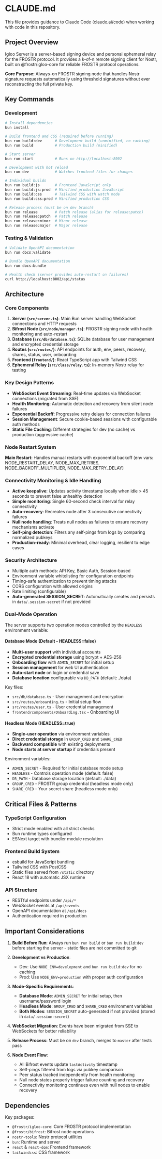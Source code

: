 # CLAUDE.md

This file provides guidance to Claude Code (claude.ai/code) when working with code in this repository.

## Project Overview

Igloo Server is a server-based signing device and personal ephemeral relay for the FROSTR protocol. It provides a k-of-n remote signing client for Nostr, built on @frostr/igloo-core for reliable FROSTR protocol operations.

**Core Purpose**: Always-on FROSTR signing node that handles Nostr signature requests automatically using threshold signatures without ever reconstructing the full private key.

## Key Commands

### Development
```bash
# Install dependencies
bun install

# Build frontend and CSS (required before running)
bun run build:dev      # Development build (unminified, no caching)
bun run build          # Production build (minified)

# Start server
bun run start          # Runs on http://localhost:8002

# Development with hot reload
bun run dev            # Watches frontend files for changes

# Individual builds
bun run build:js       # Frontend JavaScript only
bun run build:js:prod  # Minified production JavaScript
bun run build:css      # Tailwind CSS with watch mode
bun run build:css:prod # Minified production CSS

# Release process (must be on dev branch)
bun run release        # Patch release (alias for release:patch)
bun run release:patch  # Patch release
bun run release:minor  # Minor release  
bun run release:major  # Major release
```

### Testing & Validation
```bash
# Validate OpenAPI documentation
bun run docs:validate

# Bundle OpenAPI documentation
bun run docs:bundle

# Health check (server provides auto-restart on failures)
curl http://localhost:8002/api/status
```

## Architecture

### Core Components

1. **Server (`src/server.ts`)**: Main Bun server handling WebSocket connections and HTTP requests
2. **Bifrost Node (`src/node/manager.ts`)**: FROSTR signing node with health monitoring and auto-restart
3. **Database (`src/db/database.ts`)**: SQLite database for user management and encrypted credential storage
4. **Routes (`src/routes/`)**: API endpoints for auth, env, peers, recovery, shares, status, user, onboarding
5. **Frontend (`frontend/`)**: React TypeScript app with Tailwind CSS
6. **Ephemeral Relay (`src/class/relay.ts`)**: In-memory Nostr relay for testing

### Key Design Patterns

- **WebSocket Event Streaming**: Real-time updates via WebSocket connections (migrated from SSE)
- **Health Monitoring**: Automatic detection and recovery from silent node failures
- **Exponential Backoff**: Progressive retry delays for connection failures
- **Session Management**: Secure cookie-based sessions with configurable auth methods
- **Static File Caching**: Different strategies for dev (no cache) vs production (aggressive cache)

### Node Restart System

**Main Restart**: Handles manual restarts with exponential backoff (env vars: NODE_RESTART_DELAY, NODE_MAX_RETRIES, NODE_BACKOFF_MULTIPLIER, NODE_MAX_RETRY_DELAY)

### Connectivity Monitoring & Idle Handling

- **Active keepalive**: Updates activity timestamp locally when idle > 45 seconds to prevent false unhealthy detection
- **Simple monitoring**: Single 60-second check interval for relay connectivity
- **Auto-recovery**: Recreates node after 3 consecutive connectivity failures
- **Null node handling**: Treats null nodes as failures to ensure recovery mechanisms activate
- **Self-ping detection**: Filters any self-pings from logs by comparing normalized pubkeys
- **Production-ready**: Minimal overhead, clear logging, resilient to edge cases

### Security Architecture

- Multiple auth methods: API Key, Basic Auth, Session-based
- Environment variable whitelisting for configuration endpoints
- Timing-safe authentication to prevent timing attacks
- CORS configuration with allowed origins
- Rate limiting (configurable)
- **Auto-generated SESSION_SECRET**: Automatically creates and persists in `data/.session-secret` if not provided

### Dual-Mode Operation

The server supports two operation modes controlled by the `HEADLESS` environment variable:

#### Database Mode (Default - HEADLESS=false)
- **Multi-user support** with individual accounts
- **Encrypted credential storage** using bcrypt + AES-256
- **Onboarding flow** with `ADMIN_SECRET` for initial setup
- **Session management** for web UI authentication
- **Auto-start node** on login or credential save
- **Database location** configurable via `DB_PATH` (default: ./data)

Key files:
- `src/db/database.ts` - User management and encryption
- `src/routes/onboarding.ts` - Initial setup flow
- `src/routes/user.ts` - User credential management
- `frontend/components/Onboarding.tsx` - Onboarding UI

#### Headless Mode (HEADLESS=true)
- **Single-user operation** via environment variables
- **Direct credential storage** in `GROUP_CRED` and `SHARE_CRED`
- **Backward compatible** with existing deployments
- **Node starts at server startup** if credentials present

Environment variables:
- `ADMIN_SECRET` - Required for initial database mode setup
- `HEADLESS` - Controls operation mode (default: false)
- `DB_PATH` - Database storage location (default: ./data)
- `GROUP_CRED` - FROSTR group credential (headless mode only)
- `SHARE_CRED` - Your secret share (headless mode only)

## Critical Files & Patterns

### TypeScript Configuration
- Strict mode enabled with all strict checks
- Bun runtime types configured
- ESNext target with bundler module resolution

### Frontend Build System
- esbuild for JavaScript bundling
- Tailwind CSS with PostCSS
- Static files served from `/static` directory
- React 18 with automatic JSX runtime

### API Structure
- RESTful endpoints under `/api/*`
- WebSocket events at `/api/events`
- OpenAPI documentation at `/api/docs`
- Authentication required in production

## Important Considerations

1. **Build Before Run**: Always run `bun run build` or `bun run build:dev` before starting the server - static files are not committed to git

2. **Development vs Production**:
   - Dev: Use `NODE_ENV=development` and `bun run build:dev` for no caching
   - Prod: Use `NODE_ENV=production` with proper auth configuration

3. **Mode-Specific Requirements**:
   - **Database Mode**: `ADMIN_SECRET` for initial setup, then username/password login
   - **Headless Mode**: `GROUP_CRED` and `SHARE_CRED` environment variables
   - **Both Modes**: `SESSION_SECRET` auto-generated if not provided (stored in `data/.session-secret`)

4. **WebSocket Migration**: Events have been migrated from SSE to WebSockets for better reliability

5. **Release Process**: Must be on `dev` branch, merges to `master` after tests pass

6. **Node Event Flow**: 
   - All Bifrost events update `lastActivity` timestamp
   - Self-pings filtered from logs via pubkey comparison
   - Peer status tracked independently from health monitoring
   - Null node states properly trigger failure counting and recovery
   - Connectivity monitoring continues even with null nodes to enable recovery

## Dependencies

Key packages:
- `@frostr/igloo-core`: Core FROSTR protocol implementation
- `@frostr/bifrost`: Bifrost node operations
- `nostr-tools`: Nostr protocol utilities
- `bun`: Runtime and server
- `react` & `react-dom`: Frontend framework
- `tailwindcss`: CSS framework